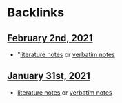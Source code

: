 
# Backlinks
## [February 2nd, 2021](<February 2nd, 2021.md>)
- "[literature notes](<literature notes.md>) or [verbatim notes](<verbatim notes.md>)

## [January 31st, 2021](<January 31st, 2021.md>)
- [literature notes](<literature notes.md>) or [verbatim notes](<verbatim notes.md>)


